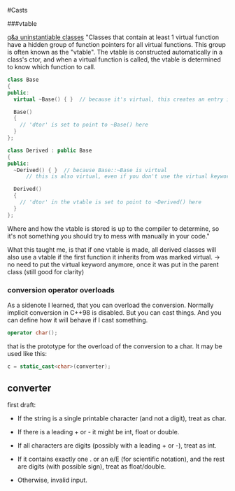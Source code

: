 #Casts

###vtable

[q&a uninstantiable classes](https://cplusplus.com/forum/general/12600/)
"Classes that contain at least 1 virtual function have a hidden group of function pointers for all virtual functions. This group is often known as the "vtable". The vtable is constructed automatically in a class's ctor, and when a virtual function is called, the vtable is determined to know which function to call.

```C++
class Base
{
public:
  virtual ~Base() { }  // because it's virtual, this creates an entry in the vtable for 'dtor'

  Base()
  {
    // 'dtor' is set to point to ~Base() here
  }
};

class Derived : public Base
{
public:
  ~Derived() { }  // because Base::~Base is virtual
      // this is also virtual, even if you don't use the virtual keyword

  Derived()
  {
    // 'dtor' in the vtable is set to point to ~Derived() here
  }
};
```

Where and how the vtable is stored is up to the compiler to determine, so it's not something you should try to mess with manually in your code."

What this taught me, is that if one vtable is made, all derived classes will also use a vtable if the first function it inherits from was marked virtual.
-> no need to put the virtual keyword anymore, once it was put in the parent class (still good for clarity)

### conversion operator overloads

As a sidenote I learned, that you can overload the conversion. Normally implicit conversion in C++98 is disabled. But you can cast things. And you can define how it will behave if I cast something.
```C++
operator char();
```
that is the prototype for the overload of the conversion to a char.
It may be used like this:
```C++
c = static_cast<char>(converter);
```
## converter

first draft:
- If the string is a single printable character (and not a digit), treat as char.

- If there is a leading + or - it might be int, float or double.

- If all characters are digits (possibly with a leading + or -), treat as int.

- If it contains exactly one . or an e/E (for scientific notation), and the rest are digits (with possible sign), treat as float/double.

- Otherwise, invalid input.



